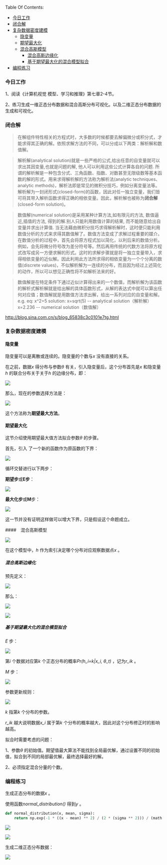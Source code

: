 Table Of Contents:

+ [今日工作](#今日工作)
+ [闭合解](#[闭合解)
+ [复杂数据密度建模](#复杂数据密度建模)
  + [隐变量](#隐变量)
  + [期望最大化](#期望最大化)
  + [混合高斯模型](#混合高斯模型)
    + [混合高斯边缘化 ](#混合高斯边缘化 )
    + [基于期望最大化的混合模型拟合](#基于期望最大化的混合模型拟合)
+ [编程练习](#编程练习)

### 今日工作

1、阅读《计算机视觉 模型、学习和推理》第七章2-4节。

2、练习生成一维正态分布数据和混合高斯分布可视化。以及二维正态分布数据的生成和可视化。

### 闭合解

>在解组件特性相关的方程式时，大多数的时候都要去解偏微分或积分式，才能求得其正确的解。依照求解方法的不同，可以分成以下两类：解析解和数值解。

> 解析解(analytical solution)就是一些严格的公式,给出任意的自变量就可以求出其因变量,也就是问题的解, 他人可以利用这些公式计算各自的问题. 所谓的解析解是一种包含分式、三角函数、指数、对数甚至无限级数等基本函数的解的形式。用来求得解析解的方法称为解析法(analytic techniques、analytic methods)，解析法即是常见的微积分技巧，例如分离变量法等。解析解为一封闭形式(closed-form)的函数，因此对任一独立变量，我们皆可将其带入解析函数求得正确的相依变量。因此，解析解也被称为**闭合解**(closed-form solution)。

> 数值解(numerical solution)是采用某种计算方法,如有限元的方法, 数值逼近,插值的方法, 得到的解.别人只能利用数值计算的结果, 而不能随意给出自变量并求出计算值. 当无法藉由微积分技巧求得解析解时，这时便只能利用数值分析的方式来求得其数值解了。数值方法变成了求解过程重要的媒介。在数值分析的过程中，首先会将原方程式加以简化，以利后来的数值分析。例如，会先将微分符号改为差分符号等。然后再用传统的代数方法将原方程式改写成另一方便求解的形式。这时的求解步骤就是将一独立变量带入，求得相依变量的近似解。因此利用此方法所求得的相依变量为一个个分离的数值(discrete values)，不似解析解为一连续的分布，而且因为经过上述简化的动作，所以可以想见正确性将不如解析法来的好。

> 数值解是在特定条件下通过近似计算得出来的一个数值，而解析解为该函数的解析式解析解就是给出解的具体函数形式，从解的表达式中就可以算出任何对应值；数值解就是用数值方法求出解，给出一系列对应的自变量和解。 e.g. eq: x^2=5 solution: x=sqrt(5) -- analytical solution（解析解） x=2.236 -- numerical solution（数值解）

http://blog.sina.com.cn/s/blog_65838c3c0101e7tg.html



### 复杂数据密度建模

#### 隐变量

隐变量可以是离散或连续的。隐变量的个数与*x* 没有直接的关系。

在之前，数据*x* 得分布与参数*θ* 有关，引入隐变量后，这个分布首先是*x* 和隐变量*h* 的联合分布关于关于*h* 的边缘分布，即：

![](https://github.com/fantasy995/ComputerVision/blob/main/images/Snipaste_2020-10-23_15-55-27.png?raw=true)

那么，现在的参数选择方法是：

![](https://github.com/fantasy995/ComputerVision/blob/main/images/Snipaste_2020-10-23_15-56-24.png?raw=true)

这个方法称为**期望最大方法**。



#### 期望最大化

这节介绍使用期望最大值方法拟合参数*θ* 的步骤。

首先，引入 了一个新的函数作为原函数的下界：

![](https://github.com/fantasy995/ComputerVision/blob/main/images/Snipaste_2020-10-23_16-25-28.png?raw=true)

循环交替进行以下两步：

**期望步**或**E步**：

![](https://github.com/fantasy995/ComputerVision/blob/main/images/Snipaste_2020-10-23_16-29-29.png?raw=true)



**最大化步**或**M**步：

![](https://github.com/fantasy995/ComputerVision/blob/main/images/Snipaste_2020-10-23_16-30-03.png?raw=true)

这一节并没有证明这样做可以增大下界，只是假设这个命题成立。

####　混合高斯模型

![](https://github.com/fantasy995/ComputerVision/blob/main/images/Snipaste_2020-10-23_19-18-56.png?raw=true)

在这个模型中，*h* 作为索引决定哪个分布对应观察数据点*x* 。



##### 混合高斯边缘化 

预先定义：

![](https://github.com/fantasy995/ComputerVision/blob/main/images/Snipaste_2020-10-23_19-36-52.png?raw=true)

那么：

![](https://github.com/fantasy995/ComputerVision/blob/main/images/Snipaste_2020-10-23_19-31-33.png?raw=true)

![](https://github.com/fantasy995/ComputerVision/blob/main/images/Snipaste_2020-10-23_19-20-31.png?raw=true)

##### 基于期望最大化的混合模型拟合

*E* 步：

![](https://github.com/fantasy995/ComputerVision/blob/main/images/Snipaste_2020-10-23_19-30-46.png?raw=true)

第*i* 个数据对应第*k* 个正态分布的概率*Pr(h_i=k|x_i, θ_t)* ，记为*r_ik* 。



*M* 步：

![](https://github.com/fantasy995/ComputerVision/blob/main/images/Snipaste_2020-10-23_19-32-40.png?raw=true)

参数更新规则：

![](https://github.com/fantasy995/ComputerVision/blob/main/images/Snipaste_2020-10-23_19-34-12.png?raw=true)

*k* 指第*k* 个分布的参数。

*r_ik* 越大说明数据*x_i* 属于第*k* 个分布的概率越大，因此对这个分布修正时的影响越高。



拟合时需要考虑的问题：

1、参数*θ* 的初始值。期望值最大算法不能找到全局最优解，通过设置不同的初始值，拟合到不同的局部最优解，最终选择最好的解。

2、必须指定混合分量的个数。



### 编程练习

生成正态分布的数据*x* 。

使用函数*normal_distribution()* 得到*y* 。

```python
def normal_distribution(x, mean, sigma):    
    return np.exp(-1 * ((x - mean) ** 2) / (2 * (sigma ** 2))) / (math.sqrt(2 * np.pi) * sigma)
```

![](https://github.com/fantasy995/ComputerVision/blob/main/images/Snipaste_2020-10-23_18-29-43.png?raw=true)

![](https://github.com/fantasy995/ComputerVision/blob/main/images/Snipaste_2020-10-23_18-29-50.png?raw=true)

生成二维正态分布数据：

![](https://github.com/fantasy995/ComputerVision/blob/main/images/Snipaste_2020-10-23_21-39-46.png?raw=true)